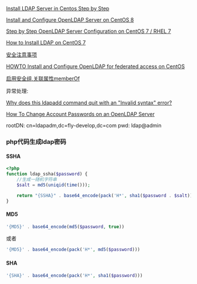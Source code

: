 [Install LDAP Server in Centos Step by Step](https://www.unixmen.com/install-ldap-server-in-centos-step-by-step/)

[Install and Configure OpenLDAP Server on CentOS 8](https://computingforgeeks.com/install-configure-openldap-server-centos/)

[Step by Step OpenLDAP Server Configuration on CentOS 7 / RHEL 7](https://www.itzgeek.com/how-tos/linux/centos-how-tos/step-step-openldap-server-configuration-centos-7-rhel-7.html)

[How to Install LDAP on CentOS 7](https://linuxhostsupport.com/blog/how-to-install-ldap-on-centos-7/)

[安全注意事项](https://www.openldap.org/doc/admin24/security.html)

[HOWTO Install and Configure OpenLDAP for federated access on CentOS](https://github.com/ConsortiumGARR/idem-tutorials/blob/master/idem-fedops/miscellaneous/HOWTO%20Install%20and%20Configure%20OpenLDAP%20for%20federated%20access-CentOS.md)

[启用安全组,关联属性memberOf](https://kifarunix.com/how-to-create-openldap-member-groups/)

异常处理:

[Why does this ldapadd command quit with an "Invalid syntax" error?](https://serverfault.com/questions/531495/why-does-this-ldapadd-command-quit-with-an-invalid-syntax-error)

[How To Change Account Passwords on an OpenLDAP Server](https://www.digitalocean.com/community/tutorials/how-to-change-account-passwords-on-an-openldap-server)


rootDN: cn=ldapadm,dc=fly-develop,dc=com
pwd: ldap@admin


### php代码生成ldap密码

#### SSHA
```php 
<?php
function ldap_ssha($password) {
    //生成一随机字符串
    $salt = md5(uniqid(time()));

    return "{SSHA}" . base64_encode(pack('H*', sha1($password . $salt)) . $salt);
}
```

#### MD5
```php
'{MD5}' . base64_encode(md5($password, true))
```
或者
```php
'{MD5}' . base64_encode(pack('H*', md5($password)))
```

#### SHA
```php
'{SHA}' . base64_encode(pack('H*', sha1($password))) 
```
